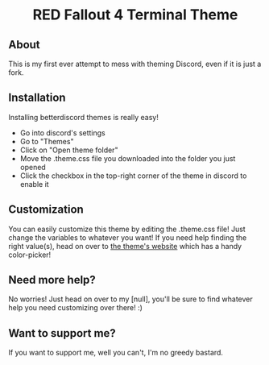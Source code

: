 <h1 align="center"> RED Fallout 4 Terminal Theme</h1>

<h2>About</h2>

This is my first ever attempt to mess with theming Discord, even if it is just a fork.

<h2>Installation</h2>

Installing betterdiscord themes is really easy!
- Go into discord's settings
- Go to "Themes"
- Click on "Open theme folder"
- Move the .theme.css file you downloaded into the folder you just opened
- Click the checkbox in the top-right corner of the theme in discord to enable it

<h2>Customization</h2>

You can easily customize this theme by editing the .theme.css file! Just change the variables to whatever you want!
If you need help finding the right value(s), head on over to [the theme's website](https://B4T3S.github.io/Fallout4TerminalTheme/) which has a handy color-picker!

<h2>Need more help?</h2>

No worries! Just head on over to my [null], you'll be sure to find whatever help you need customizing over there! :)

<h2>Want to support me?</h2>
If you want to support me, well you can't, I'm no greedy bastard.
